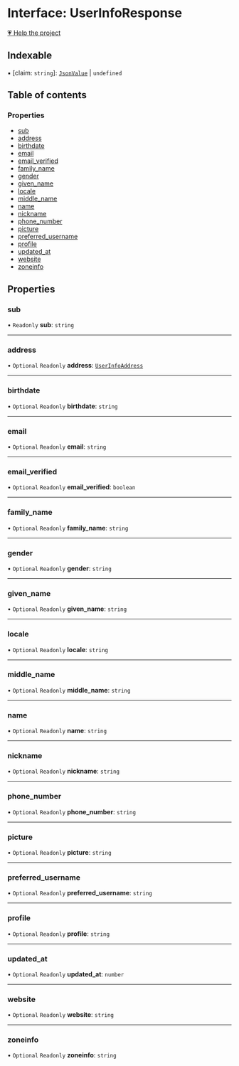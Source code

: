 # Interface: UserInfoResponse

[💗 Help the project](https://github.com/sponsors/panva)

## Indexable

▪ [claim: `string`]: [`JsonValue`](../types/JsonValue.md) \| `undefined`

## Table of contents

### Properties

- [sub](UserInfoResponse.md#sub)
- [address](UserInfoResponse.md#address)
- [birthdate](UserInfoResponse.md#birthdate)
- [email](UserInfoResponse.md#email)
- [email\_verified](UserInfoResponse.md#email_verified)
- [family\_name](UserInfoResponse.md#family_name)
- [gender](UserInfoResponse.md#gender)
- [given\_name](UserInfoResponse.md#given_name)
- [locale](UserInfoResponse.md#locale)
- [middle\_name](UserInfoResponse.md#middle_name)
- [name](UserInfoResponse.md#name)
- [nickname](UserInfoResponse.md#nickname)
- [phone\_number](UserInfoResponse.md#phone_number)
- [picture](UserInfoResponse.md#picture)
- [preferred\_username](UserInfoResponse.md#preferred_username)
- [profile](UserInfoResponse.md#profile)
- [updated\_at](UserInfoResponse.md#updated_at)
- [website](UserInfoResponse.md#website)
- [zoneinfo](UserInfoResponse.md#zoneinfo)

## Properties

### sub

• `Readonly` **sub**: `string`

___

### address

• `Optional` `Readonly` **address**: [`UserInfoAddress`](UserInfoAddress.md)

___

### birthdate

• `Optional` `Readonly` **birthdate**: `string`

___

### email

• `Optional` `Readonly` **email**: `string`

___

### email\_verified

• `Optional` `Readonly` **email\_verified**: `boolean`

___

### family\_name

• `Optional` `Readonly` **family\_name**: `string`

___

### gender

• `Optional` `Readonly` **gender**: `string`

___

### given\_name

• `Optional` `Readonly` **given\_name**: `string`

___

### locale

• `Optional` `Readonly` **locale**: `string`

___

### middle\_name

• `Optional` `Readonly` **middle\_name**: `string`

___

### name

• `Optional` `Readonly` **name**: `string`

___

### nickname

• `Optional` `Readonly` **nickname**: `string`

___

### phone\_number

• `Optional` `Readonly` **phone\_number**: `string`

___

### picture

• `Optional` `Readonly` **picture**: `string`

___

### preferred\_username

• `Optional` `Readonly` **preferred\_username**: `string`

___

### profile

• `Optional` `Readonly` **profile**: `string`

___

### updated\_at

• `Optional` `Readonly` **updated\_at**: `number`

___

### website

• `Optional` `Readonly` **website**: `string`

___

### zoneinfo

• `Optional` `Readonly` **zoneinfo**: `string`
